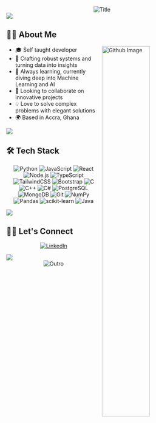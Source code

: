 <div align="center">
  <img src="https://readme-typing-svg.herokuapp.com?font=Architects+Daughter&color=%2338C2FF&size=50&center=true&vCenter=true&height=60&width=600&lines=Hey+There!+👋;I'm+Godwin+Kumahor!;" alt="Title"></img>
</div>

<img src="https://raw.githubusercontent.com/sage9705/sage9705/main/horizontal-divider-gradient.gif">

## 👨‍💻 About Me

<img width="50%" align="right" alt="Github Image" src="https://raw.githubusercontent.com/onimur/.github/master/.resources/git-header.svg" />

- 🎓 Self taught developer
- 🔭 Crafting robust systems and turning data into insights
- 🌱 Always learning, currently diving deep into Machine Learning and AI
- 👯 Looking to collaborate on innovative projects
- 💡 Love to solve complex problems with elegant solutions
- 🌍 Based in Accra, Ghana

<img src="https://raw.githubusercontent.com/godwinkumahor/godwinkumahor/main/horizontal-divider-gradient.gif">

## 🛠️ Tech Stack

<div align="center">

![Python](https://img.shields.io/badge/-Python-306998?style=for-the-badge&logo=python&logoColor=FFD43B)
![JavaScript](https://img.shields.io/badge/-JavaScript-F7DF1E?style=for-the-badge&logo=javascript&logoColor=000000)
![React](https://img.shields.io/badge/-React-61DAFB?style=for-the-badge&logo=react&logoColor=000000)
![Node.js](https://img.shields.io/badge/-Node.js-6DA55F?style=for-the-badge&logo=node.js&logoColor=FFFFFF)
![TypeScript](https://img.shields.io/badge/-TypeScript-007ACC?style=for-the-badge&logo=typescript&logoColor=FFFFFF)
![TailwindCSS](https://img.shields.io/badge/-Tailwindcss-007ACC?style=for-the-badge&logo=tailwindcss&logoColor=FFFFFF)
![Bootstrap](https://img.shields.io/badge/-Bootstrap-007ACC?style=for-the-badge&logo=bootstrap&logoColor=FFFFFF)
![C](https://img.shields.io/badge/-C-00599C?style=for-the-badge&logo=c&logoColor=FFFFFF)
![C++](https://img.shields.io/badge/-C++-00599C?style=for-the-badge&logo=c%2B%2B&logoColor=FFFFFF)
![C#](https://img.shields.io/badge/-C%23-239120?style=for-the-badge&logo=c%23&logoColor=FFFFFF)
![PostgreSQL](https://img.shields.io/badge/-PostgreSQL-336791?style=for-the-badge&logo=postgresql&logoColor=FFFFFF)
![MongoDB](https://img.shields.io/badge/-MongoDB-47A248?style=for-the-badge&logo=mongodb&logoColor=FFFFFF)
![Git](https://img.shields.io/badge/-Git-F05032?style=for-the-badge&logo=git&logoColor=FFFFFF)
![NumPy](https://img.shields.io/badge/-NumPy-013243?style=for-the-badge&logo=numpy&logoColor=FFFFFF)
![Pandas](https://img.shields.io/badge/-Pandas-150458?style=for-the-badge&logo=pandas&logoColor=FFFFFF)
![scikit-learn](https://img.shields.io/badge/-scikit--learn-F7931E?style=for-the-badge&logo=scikit-learn&logoColor=FFFFFF)
![Java](https://img.shields.io/badge/-Java-E34F26?style=for-the-badge&logo=java&logoColor=FFFFFF)

</div>

<img src="https://raw.githubusercontent.com/sage9705/sage9705/main/horizontal-divider-gradient.gif">

## 🤝🏻 Let's Connect

<div align="center">

[![LinkedIn](https://img.shields.io/badge/LinkedIn-0077B5?style=for-the-badge&logo=linkedin&logoColor=white)](https://www.linkedin.com/in/edem-kumahor-1995aa141)


</div>

<img src="https://raw.githubusercontent.com/godwinkumahor/godwinkumahor/main/horizontal-divider-gradient.gif">


<div align="center">
  <img src="https://readme-typing-svg.herokuapp.com?font=Architects+Daughter&color=%2338C2FF&size=50&center=true&vCenter=true&height=60&width=600&lines=Thanks+for+visiting!+🙏;Feel+free+to+connect!+😊" alt="Outro"></img>
</div>
